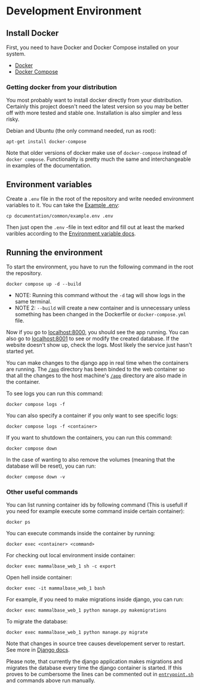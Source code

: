# Development Environment

## Install Docker

First, you need to have Docker and Docker Compose installed on your system. 

- [Docker](https://docs.docker.com/get-docker/)
- [Docker Compose](https://docs.docker.com/compose/install/)


### Getting docker from your distribution

You most probably want to install docker directly from your distribution.
Certainly this project doesn't need the latest version so you may be better
off with more tested and stable one. Installation is also simpler and less
risky.

Debian and Ubuntu (the only command needed, run as root):
```
apt-get install docker-compose
```

Note that older versions of docker make use of `docker-compose` instead of
`docker compose`. Functionality is pretty much the same and interchangeable
in examples of the documentation.


## Environment variables

Create a `.env` file in the root of the repository and write needed
environment variables to it. You can take the [Example .env](example.env):
```
cp documentation/common/example.env .env
```
Then just open the `.env` -file in text editor and fill out at least the
marked varibles according to the 
[Environment variable docs](environment_variables.md).



## Running the environment

To start the environment, you have to run the following command in the root
the repository.  
```
docker compose up -d --build
```
- NOTE: Running this command without the `-d` tag will show logs in the same
  terminal.
- NOTE 2: `--build` will create a new container and is unnecessary unless
  something has been changed in the Dockerfile or `docker-compose.yml` file.

Now if you go to [localhost:8000](localhost:8000), you should see the app
running. You can also go to [localhost:8001](localhost:8001) to see or modify
the created database. If the website doesn't show up, check the logs. Most
likely the service just hasn't started yet. 

You can make changes to the django app in real time when the containers are
running. The [`/app`](../../app) directory has been binded to the web
container so that all the changes to the host machine's [`/app`](../../app)
directory are also made in the container. 

To see logs you can run this command:
```
docker compose logs -f
```

You can also specify a container if you only want to see specific logs:
```
docker compose logs -f <container> 
```
If you want to shutdown the containers, you can run this command:
```
docker compose down
```
In the case of wanting to also remove the volumes (meaning that the database
will be reset), you can run:
```
docker compose down -v
```

### Other useful commands

You can list running container ids by following command (This is usefull if
you need for example execute some command inside certain container):
```
docker ps
```

You can execute commands inside the container by running:
```
docker exec <container> <command>
```
For checking out local environment inside container:
```
docker exec mammalbase_web_1 sh -c export
``` 

Open hell inside container:
```
docker exec -it mammalbase_web_1 bash
```

For example, if you need to make migrations inside django, you can run:
```
docker exec mammalbase_web_1 python manage.py makemigrations
```

To migrate the database:
```
docker exec mammalbase_web_1 python manage.py migrate
```

Note that changes in source tree causes developement server to restart.
See more in [Django docs](https://docs.djangoproject.com/en/3.2/).

Please note, that currently the django application makes migrations and
migrates the database every time the django container is started. If this
proves to be cumbersome the lines can be commented out in
[`entrypoint.sh`](./../app/scripts/entrypoint.sh) and commands above run
manually.

